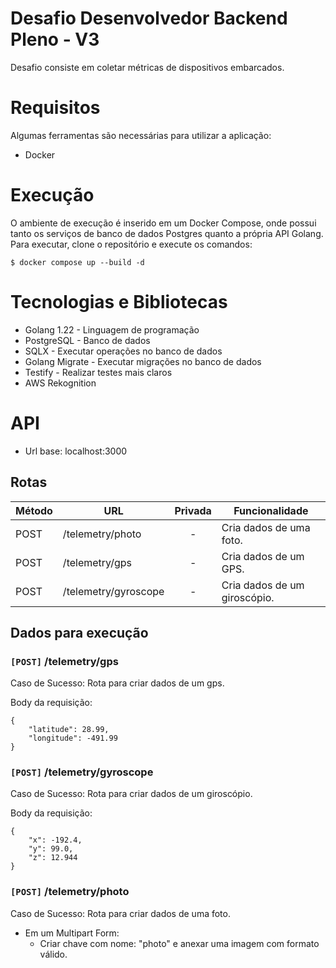 # Desafio Desenvolvedor Backend Pleno - V3

Desafio consiste em coletar métricas de dispositivos embarcados.

# Requisitos

Algumas ferramentas são necessárias para utilizar a aplicação:

- Docker

# Execução

O ambiente de execução é inserido em um Docker Compose, onde possui tanto os serviços de banco de dados Postgres quanto a própria API Golang. Para executar, clone o repositório e execute os comandos:

```
$ docker compose up --build -d
```

# Tecnologias e Bibliotecas

- Golang 1.22 - Linguagem de programação
- PostgreSQL - Banco de dados
- SQLX - Executar operações no banco de dados
- Golang Migrate - Executar migrações no banco de dados
- Testify - Realizar testes mais claros
- AWS Rekognition

# API

- Url base: localhost:3000

## Rotas

| Método | URL                  | Privada | Funcionalidade               |
| :----- | -------------------- | :-----: | ---------------------------- |
| POST   | /telemetry/photo     |    -    | Cria dados de uma foto.      |
| POST   | /telemetry/gps       |    -    | Cria dados de um GPS.        |
| POST   | /telemetry/gyroscope |    -    | Cria dados de um giroscópio. |

## Dados para execução

### `[POST]` /telemetry/gps

Caso de Sucesso: Rota para criar dados de um gps.

Body da requisição:

```
{
    "latitude": 28.99,
    "longitude": -491.99
}
```

### `[POST]` /telemetry/gyroscope

Caso de Sucesso: Rota para criar dados de um giroscópio.

Body da requisição:

```
{
    "x": -192.4,
    "y": 99.0,
    "z": 12.944
}
```

### `[POST]` /telemetry/photo

Caso de Sucesso: Rota para criar dados de uma foto.

- Em um Multipart Form:
  - Criar chave com nome: "photo" e anexar uma imagem com formato válido.
